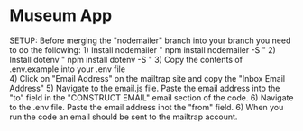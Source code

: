 # Museum App

SETUP: 
Before merging the "nodemailer" branch into your branch you need to do the following:
    1) Install nodemailer " npm install nodemailer -S "
    2) Install dotenv " npm install dotenv -S "
    3) Copy the contents of .env.example into your .env file   
    4) Click on "Email Address" on the mailtrap site and copy the "Inbox Email Address" 
    5) Navigate to the email.js file. Paste the email address into the "to" field in the "CONSTRUCT EMAIL" email section of the code. 
    6) Navigate to the .env file. Paste the email address inot the "from" field.
    6) When you run the code an email should be sent to the mailtrap account. 

    